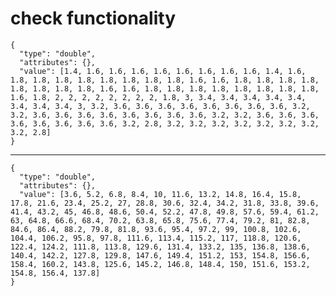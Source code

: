 # check functionality

    {
      "type": "double",
      "attributes": {},
      "value": [1.4, 1.6, 1.6, 1.6, 1.6, 1.6, 1.6, 1.6, 1.6, 1.4, 1.6, 1.8, 1.8, 1.8, 1.8, 1.8, 1.8, 1.8, 1.8, 1.6, 1.6, 1.8, 1.8, 1.8, 1.8, 1.8, 1.8, 1.8, 1.8, 1.6, 1.6, 1.8, 1.8, 1.8, 1.8, 1.8, 1.8, 1.8, 1.8, 1.6, 1.8, 2, 2, 2, 2, 2, 2, 2, 2, 1.8, 3, 3.4, 3.4, 3.4, 3.4, 3.4, 3.4, 3.4, 3.4, 3, 3.2, 3.6, 3.6, 3.6, 3.6, 3.6, 3.6, 3.6, 3.6, 3.2, 3.2, 3.6, 3.6, 3.6, 3.6, 3.6, 3.6, 3.6, 3.6, 3.2, 3.2, 3.6, 3.6, 3.6, 3.6, 3.6, 3.6, 3.6, 3.6, 3.2, 2.8, 3.2, 3.2, 3.2, 3.2, 3.2, 3.2, 3.2, 3.2, 2.8]
    }

---

    {
      "type": "double",
      "attributes": {},
      "value": [3.6, 5.2, 6.8, 8.4, 10, 11.6, 13.2, 14.8, 16.4, 15.8, 17.8, 21.6, 23.4, 25.2, 27, 28.8, 30.6, 32.4, 34.2, 31.8, 33.8, 39.6, 41.4, 43.2, 45, 46.8, 48.6, 50.4, 52.2, 47.8, 49.8, 57.6, 59.4, 61.2, 63, 64.8, 66.6, 68.4, 70.2, 63.8, 65.8, 75.6, 77.4, 79.2, 81, 82.8, 84.6, 86.4, 88.2, 79.8, 81.8, 93.6, 95.4, 97.2, 99, 100.8, 102.6, 104.4, 106.2, 95.8, 97.8, 111.6, 113.4, 115.2, 117, 118.8, 120.6, 122.4, 124.2, 111.8, 113.8, 129.6, 131.4, 133.2, 135, 136.8, 138.6, 140.4, 142.2, 127.8, 129.8, 147.6, 149.4, 151.2, 153, 154.8, 156.6, 158.4, 160.2, 143.8, 125.6, 145.2, 146.8, 148.4, 150, 151.6, 153.2, 154.8, 156.4, 137.8]
    }

